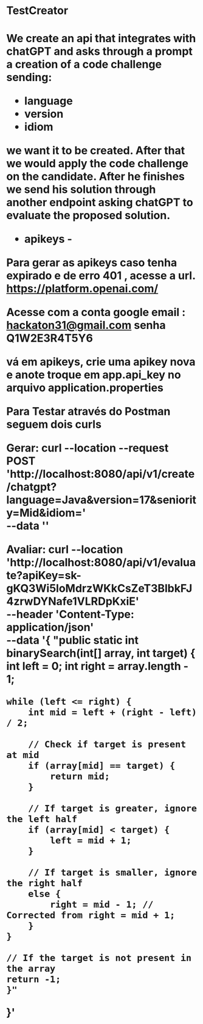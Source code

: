 <h1>TestCreator<h1>

We create an api that integrates with chatGPT and asks through a prompt a creation of a code challenge
sending: 
 - language 
 - version
 - idiom 

we want it to be created. After that we would apply the
code challenge on the candidate. After he finishes we send his solution through another endpoint asking
chatGPT to evaluate the proposed solution.


- apikeys -

Para gerar as apikeys caso tenha expirado e de erro 401 , acesse a url.
https://platform.openai.com/ 

Acesse com a conta google 
email : hackaton31@gmail.com
senha Q1W2E3R4T5Y6

vá em apikeys, crie uma apikey nova e anote
troque em app.api_key no arquivo application.properties

Para Testar através do Postman seguem dois curls

Gerar:
curl --location --request POST 'http://localhost:8080/api/v1/create/chatgpt?language=Java&version=17&seniority=Mid&idiom=' \
--data ''

Avaliar:
curl --location 'http://localhost:8080/api/v1/evaluate?apiKey=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' \
--header 'Content-Type: application/json' \
--data '{
"public static int binarySearch(int[] array, int target) {
int left = 0;
int right = array.length - 1;

    while (left <= right) {
        int mid = left + (right - left) / 2;

        // Check if target is present at mid
        if (array[mid] == target) {
            return mid;
        }

        // If target is greater, ignore the left half
        if (array[mid] < target) {
            left = mid + 1;
        }

        // If target is smaller, ignore the right half
        else {
            right = mid - 1; // Corrected from right = mid + 1;
        }
    }

    // If the target is not present in the array
    return -1;
    }"
}'